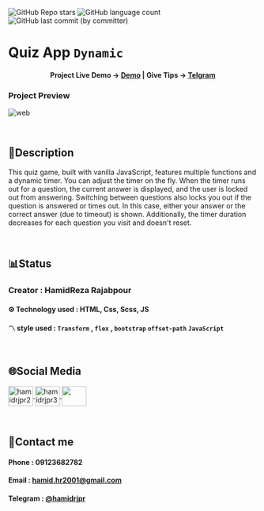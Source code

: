 ![GitHub Repo stars](https://img.shields.io/github/stars/hamidrjpr2/quiz?style=flat&logo=star) ![GitHub language count](https://img.shields.io/github/languages/count/hamidrjpr2/quiz?color=%23c1121f) ![GitHub last commit (by committer)](https://img.shields.io/github/last-commit/hamidrjpr2/quiz)

# Quiz App `Dynamic`

<h4 align="center">
  <span>Project Live Demo -> </span>
  <a href="https://hamidrjpr2.github.io/quiz/" target="_blank">Demo</a>
  |
  <span>Give Tips -> </span>
  <a href="https://telegram.me/hamidrjpr" target="_blank">Telgram</a>
</h4>

### Project Preview
![web](https://github.com/hamidrjpr2/quiz/assets/155876163/3244f861-f2c5-4fcf-8e5d-136208da88f9)

<br>

## 📃Description
  This quiz game, built with vanilla JavaScript, features multiple functions and a dynamic timer. You can adjust the timer on the fly. When the timer runs out for a question, the current answer is displayed, and the user is locked out from answering. Switching between questions also locks you out if the question is answered or times out. In this case, either your answer or the correct answer (due to timeout) is shown. Additionally, the timer duration decreases for each question you visit and doesn't reset.
  
<br>

## 📊Status
### Creator : HamidReza Rajabpour
#### ⚙️ Technology used : HTML, Css, Scss, JS
#### 〽️ style used : `Transform` , `flex` , `bootstrap` `offset-path` `JavaScript`
<br>

## 🌐Social Media
<p align="left"> 
  <a href="https://linkedin.com/in/hamidrjpr2" target="blank">
    <img align="center" src="https://raw.githubusercontent.com/rahuldkjain/github-profile-readme-generator/master/src/images/icons/Social/linked-in-alt.svg" alt="hamidrjpr2" height="40" width="50" />
  </a>
  <a href="https://instagram.com/hamidrjpr3" target="blank">
  <img align="center" src="https://raw.githubusercontent.com/rahuldkjain/github-profile-readme-generator/master/src/images/icons/Social/instagram.svg" alt="hamidrjpr3" height="40" width="50" />
  </a>
  <a href="https://github.com/hamidrjpr2">
    <img align="center" src="https://cdn.jsdelivr.net/gh/devicons/devicon/icons/github/github-original.svg" width="50" height="40">
  </a>
</p>
<br>

## 🔰Contact me
#### Phone : 09123682782
#### Email : hamid.hr2001@gmail.com
#### Telegram : [@hamidrjpr](https://telegram.me/hamidrjpr)
